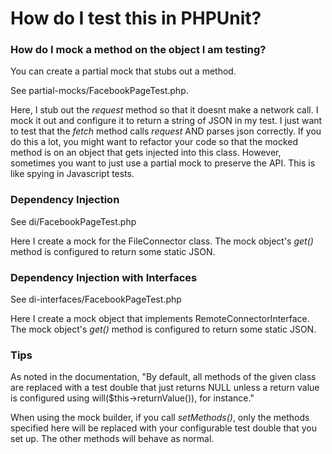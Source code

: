 How do I test this in PHPUnit?
==============================

### How do I mock a method on the object I am testing?

You can create a partial mock that stubs out a method. 

See partial-mocks/FacebookPageTest.php. 

Here, I stub out the _request_ method so that it doesnt make a network call. I mock it out and configure it to return a string of JSON in my test. I just want to test that the _fetch_ method calls _request_ AND parses json correctly. If you do this a lot, you might want to refactor your code so that the mocked method is on an object that gets injected into this class. However, sometimes you want to just use a partial mock to preserve the API. This is like spying in Javascript tests.


### Dependency Injection

See di/FacebookPageTest.php

Here I create a mock for the FileConnector class. The mock object's _get()_ method is configured to return some static JSON.


### Dependency Injection with Interfaces

See di-interfaces/FacebookPageTest.php

Here I create a mock object that implements RemoteConnectorInterface. The mock object's _get()_ method is configured to return some static JSON.


### Tips

As noted in the documentation, "By default, all methods of the given class are replaced with a test double that just returns NULL unless a return value is configured using will($this->returnValue()), for instance."

When using the mock builder, if you call _setMethods()_, only the methods specified here will be replaced with your configurable test double that you set up. The other methods will behave as normal. 